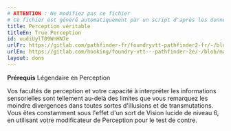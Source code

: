 ```yaml
---
# ATTENTION : Ne modifiez pas ce fichier
# Ce fichier est généré automatiquement par un script d'après les données du module Foundry VTT officiel et de sa traduction
title: Perception véritable
titleEn: True Perception
id: uudiUylT09WnHN7e
urlFr: https://gitlab.com/pathfinder-fr/foundryvtt-pathfinder2-fr/-/blob/master/data/feats/uudiUylT09WnHN7e.htm
urlEn: https://gitlab.com/hooking/foundry-vtt---pathfinder-2e/-/blob/master/packs/data/feats.db/true-perception.json
layout: dons
---
```

**Prérequis** Légendaire en Perception

Vos facultés de perception et votre capacité à interpréter les informations sensorielles sont tellement au-delà des limites que vous remarquez les moindre divergences dans toutes sortes d'illusions et de transmutations. Vous êtes constamment sous l'effet d'un sort de <a class="entity-link" data-pack="pf2e.spells-srd" data-id="uqlxMQQeSGWEVjki" draggable="true">Vision lucide</a> de niveau 6, en utilisant votre modificateur de Perception pour le test de contre.
